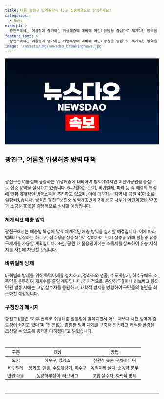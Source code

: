 ```yaml
---
title: 여름 광진구 방역취약지 43곳 집중방역으로 안심하세요!
categories:
  - News
excerpt: >
  광진구에서는 여름철에 증가하는 위생해충에 대비해 어린이공원을 중심으로 체계적인 방역을 실시한다. 6~7월에는 모기, 바퀴벌레, 파리 등에 대한 방역이 집중되며, 지역 내 43개의 공원이 대상이 된다. 광진구보건소 방역기동반은 어린이공원 33곳과 소공원 10곳을 방역하고, 친환경 유충 구제제를 사용하여 모기 살충을 실시한다. 또한, 바퀴벌레 방제를 위해 독먹이제를 설치하고, 공원 내 물웅덩이에 소독제를 살포하여 유충 서식을 사전에 차단한다. 광진구청은 사전 방역의 중요성을 강조하며, 촘촘한 방역 체계를 구축하여 안전하고 쾌적한 환경을 조성하겠다고 전했다.
feature_text: >
  광진구에서는 여름철에 증가하는 위생해충에 대비해 어린이공원을 중심으로 체계적인 방역을 실시한다. 6~7월에는 모기, 바퀴벌레, 파리 등에 대한 방역이 집중되며, 지역 내 43개의 공원이 대상이 된다. 광진구보건소 방역기동반은 어린이공원 33곳과 소공원 10곳을 방역하고, 친환경 유충 구제제를 사용하여 모기 살충을 실시한다. 또한, 바퀴벌레 방제를 위해 독먹이제를 설치하고, 공원 내 물웅덩이에 소독제를 살포하여 유충 서식을 사전에 차단한다. 광진구청은 사전 방역의 중요성을 강조하며, 촘촘한 방역 체계를 구축하여 안전하고 쾌적한 환경을 조성하겠다고 전했다.
image: '/assets/img/newsdao_breakingnews.jpg'
---
```


<p><img src="/assets/img/newsdao_breakingnews.jpg" alt="firstkoreanews 속보" /></p>

<h2 data-ke-size="size26">광진구, 여름철 위생해충 방역 대책</h2>

<p data-ke-size="size16">&nbsp;</p>

<p data-ke-size="size16">광진구는 여름철에 급증하는 위생해충에 대비하여 방역취약지인 어린이공원을 중심으로 집중 방역을 실시하고 있습니다. 6~7월에는 모기, 바퀴벌레, 파리 등 각 해충의 특성에 맞춰 체계적인 방역소독을 추진하고 있으며, 이에 대상지는 지역 내 공원 43개소로 설정되었습니다. 방역은 광진구보건소 방역기동반이 3개 조로 나누어 어린이공원 33곳과 소공원 10곳을 중점적으로 실시할 예정입니다.</p>

<h3 data-ke-size="size24">체계적인 해충 방역</h3>

<p data-ke-size="size16">광진구에서는 해충별 특성에 맞춰 체계적인 해충 방역을 실시할 예정입니다. 이에 따라 벌레가 밀집하는 하수구, 집수정을 집중적으로 살펴가며, 모기 살충을 위해 친환경 유충 구제제를 사용할 계획입니다. 또한, 공원 내 물웅덩이에는 소독제를 살포하여 유충 서식지를 사전에 차단할 것입니다.</p>

<h3 data-ke-size="size24">바퀴벌레 방제</h3>

<p data-ke-size="size16">바퀴벌레 방제를 위해 독먹이제를 설치하고, 정화조와 맨홀, 수도계량기, 하수구에도 소독약을 분무하여 개체수를 줄일 계획입니다. 추가적으로, 동양하루살이나 러브버그 등의 민원 발생 시에는 고압 살수차를 동원하고, 화학적 방제를 병행하여 구민들의 불편을 최소화할 예정입니다.</p>

<h3 data-ke-size="size24">구청장의 메시지</h3>

<p data-ke-size="size16">광진구청장은 “기후 변화로 위생해충 활동량이 많아지면서 어느 때보다 사전 방역의 중요성이 커지고 있다”며 “빈틈없는 촘촘한 방역 체계를 구축해 안전하고 쾌적한 환경을 조성할 수 있도록 총력을 다하겠다”고 밝혔습니다.</p>

<p data-ke-size="size16">&nbsp;</p>

<table>
<thead>
<tr>
<th style="text-align: center;">구분</th>
<th style="text-align: center;">대상</th>
<th style="text-align: center;">방법</th>
</tr>
</thead>
<tbody>
<tr>
<td style="text-align: center;">모기</td>
<td style="text-align: center;">하수구, 정화조</td>
<td style="text-align: center;">친환경 유충 구제제 투여</td>
</tr>
<tr>
<td style="text-align: center;">바퀴벌레</td>
<td style="text-align: center;">정화조, 맨홀, 수도계량기, 하수구</td>
<td style="text-align: center;">독먹이제 설치, 소독약 분무</td>
</tr>
<tr>
<td style="text-align: center;">민원 대응</td>
<td style="text-align: center;">동양하루살이, 러브버그</td>
<td style="text-align: center;">고압 살수차, 화학적 방제</td>
</tr>
</tbody>
</table>

<p data-ke-size="size16">&nbsp;</p>

<hr>

<p data-ke-size="size16">&nbsp;</p>


